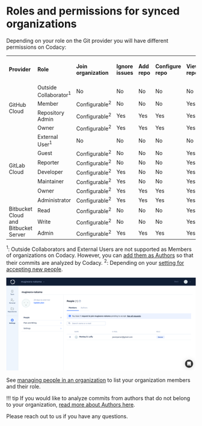 # Roles and permissions for synced organizations

Depending on your role on the Git provider you will have different permissions on Codacy:

<table>
<tbody>
<tr>
<td><strong>Provider</strong></td>
<td><strong>Role</strong></td>
<td><strong>Join organization</strong></td>
<td><strong>Ignore issues</strong></td>
<td><strong>Add repo</strong></td>
<td><strong>Configure repo</strong></td>
<td><strong>View repo</strong></td>
<td><strong>Invite and accept members</strong></td>
<td><strong>Modify billing</strong></td>
</tr>
<tr>
<td rowspan="4">
<p>GitHub Cloud</p>
</td>
<td>Outside Collaborator<sup>1</sup></td>
<td>No</td>
<td>No</td>
<td>No</td>
<td>No</td>
<td>No</td>
<td>No</td>
<td>No</td>
</tr>
<tr>
<td>Member</td>
<td>Configurable<sup>2</sup></td>
<td>No</td>
<td>No</td>
<td>No</td>
<td>Yes</td>
<td>No</td>
<td>No</td>
</tr>
<tr>
<td>Repository Admin</td>
<td>Configurable<sup>2</sup></td>
<td>Yes</td>
<td>Yes</td>
<td>Yes</td>
<td>Yes</td>
<td>No</td>
<td>No</td>
</tr>
<tr>
<td>Owner</td>
<td>Configurable<sup>2</sup></td>
<td>Yes</td>
<td>Yes</td>
<td>Yes</td>
<td>Yes</td>
<td>Yes</td>
<td>Yes</td>
</tr>
<tr>
<td rowspan="7">GitLab Cloud</td>
<td>External User<sup>1</sup></td>
<td>No</td>
<td>No</td>
<td>No</td>
<td>No</td>
<td>No</td>
<td>No</td>
<td>No</td>
</tr>
<tr>
<td><span>Guest</span></td>
<td>Configurable<sup>2</sup></td>
<td>No</td>
<td>No</td>
<td>No</td>
<td>Yes</td>
<td>No</td>
<td>No</td>
</tr>
<tr>
<td><span>Reporter</span></td>
<td>Configurable<sup>2</sup></td>
<td>No</td>
<td>No</td>
<td>No</td>
<td>Yes</td>
<td>No</td>
<td>No</td>
</tr>
<tr>
<td><span>Developer</span></td>
<td>Configurable<sup>2</sup></td>
<td>Yes</td>
<td>No</td>
<td>No</td>
<td>Yes</td>
<td>No</td>
<td>No</td>
</tr>
<tr>
<td><span>Maintainer</span></td>
<td>Configurable<sup>2</sup></td>
<td>Yes</td>
<td>No</td>
<td>No</td>
<td>Yes</td>
<td>No</td>
<td>No</td>
</tr>
<tr>
<td><span>Owner</span></td>
<td>Configurable<sup>2</sup></td>
<td>Yes</td>
<td>Yes</td>
<td>Yes</td>
<td>Yes</td>
<td>Yes</td>
<td>Yes</td>
</tr>
<tr>
<td><span>Administrator</span></td>
<td>Configurable<sup>2</sup></td>
<td>Yes</td>
<td>Yes</td>
<td>Yes</td>
<td>Yes</td>
<td>Yes</td>
<td>Yes</td>
</tr>
<tr>
<td rowspan="4">Bitbucket Cloud and Bitbucket Server</td>
<td>Read</td>
<td>Configurable<sup>2</sup></td>
<td>No</td>
<td>No</td>
<td>No</td>
<td>Yes</td>
<td>No</td>
<td>No</td>
</tr>
<tr>
<td>Write</td>
<td>Configurable<sup>2</sup></td>
<td>No</td>
<td>No</td>
<td>No</td>
<td>Yes</td>
<td>No</td>
<td>No</td>
</tr>
<tr>
<td>Admin</td>
<td>Configurable<sup>2</sup></td>
<td>Yes</td>
<td>Yes</td>
<td>Yes</td>
<td>Yes</td>
<td>Yes</td>
<td>Yes</td>
</tr>
</tbody>
</table>

<sup>1</sup>: Outside Collaborators and External Users are not supported as Members of organizations on Codacy. However, you can [add them as Authors](adding-and-managing-authors.md) so that their commits are analyzed by Codacy. 
<sup>2</sup>: Depending on your [setting for accepting new people](what-are-synced-organizations.md#managing-people-in-an-organization).

![](/images/screencapture-app-dev-codacy-org-gh-organizations-mugiwara-nakama-settings-people-2019-11-04-19_02_28.png)

See [managing people in an organization](what-are-synced-organizations.md#managing-people-in-an-organization) to list your organization members and their role.

!!! tip
    If you would like to analyze commits from authors that do not belong to your organization, [read more about Authors here](adding-and-managing-authors.md).

Please reach out to us if you have any questions.
